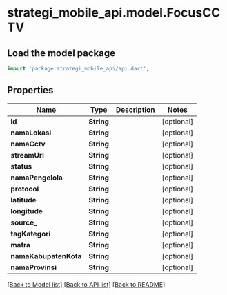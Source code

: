 # strategi_mobile_api.model.FocusCCTV

## Load the model package
```dart
import 'package:strategi_mobile_api/api.dart';
```

## Properties
Name | Type | Description | Notes
------------ | ------------- | ------------- | -------------
**id** | **String** |  | [optional] 
**namaLokasi** | **String** |  | [optional] 
**namaCctv** | **String** |  | [optional] 
**streamUrl** | **String** |  | [optional] 
**status** | **String** |  | [optional] 
**namaPengelola** | **String** |  | [optional] 
**protocol** | **String** |  | [optional] 
**latitude** | **String** |  | [optional] 
**longitude** | **String** |  | [optional] 
**source_** | **String** |  | [optional] 
**tagKategori** | **String** |  | [optional] 
**matra** | **String** |  | [optional] 
**namaKabupatenKota** | **String** |  | [optional] 
**namaProvinsi** | **String** |  | [optional] 

[[Back to Model list]](../README.md#documentation-for-models) [[Back to API list]](../README.md#documentation-for-api-endpoints) [[Back to README]](../README.md)



